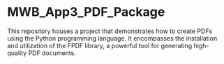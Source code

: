 # MWB_App3_PDF_Package

This repository houses a project that demonstrates how to create PDFs using the Python 
programming language. 
It encompasses the installation and utilization of the FPDF library, a powerful tool for 
generating high-quality PDF documents.
